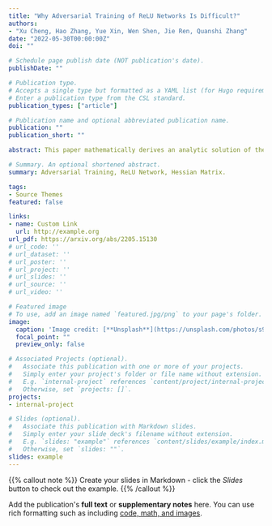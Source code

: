 ```yaml
---
title: "Why Adversarial Training of ReLU Networks Is Difficult?"
authors:
- "Xu Cheng, Hao Zhang, Yue Xin, Wen Shen, Jie Ren, Quanshi Zhang"
date: "2022-05-30T00:00:00Z"
doi: ""

# Schedule page publish date (NOT publication's date).
publishDate: ""

# Publication type.
# Accepts a single type but formatted as a YAML list (for Hugo requirements).
# Enter a publication type from the CSL standard.
publication_types: ["article"]

# Publication name and optional abbreviated publication name.
publication: ""
publication_short: ""

abstract: This paper mathematically derives an analytic solution of the adversarial perturbation on a ReLU network, and theoretically explains the difficulty of adversarial training. Specifically, we formulate the dynamics of the adversarial perturbation generated by the multi-step attack, which shows that the adversarial perturbation tends to strengthen eigenvectors corresponding to a few top-ranked eigenvalues of the Hessian matrix of the loss w.r.t. the input. We also prove that adversarial training tends to strengthen the influence of unconfident input samples with large gradient norms in an exponential manner. Besides, we find that adversarial training strengthens the influence of the Hessian matrix of the loss w.r.t. network parameters, which makes the adversarial training more likely to oscillate along directions of a few samples, and boosts the difficulty of adversarial training. Crucially, our proofs provide a unified explanation for previous findings in understanding adversarial training.

# Summary. An optional shortened abstract.
summary: Adversarial Training, ReLU Network, Hessian Matrix.

tags:
- Source Themes
featured: false

links:
- name: Custom Link
  url: http://example.org
url_pdf: https://arxiv.org/abs/2205.15130
# url_code: ''
# url_dataset: ''
# url_poster: ''
# url_project: ''
# url_slides: ''
# url_source: ''
# url_video: ''

# Featured image
# To use, add an image named `featured.jpg/png` to your page's folder. 
image:
  caption: 'Image credit: [**Unsplash**](https://unsplash.com/photos/s9CC2SKySJM)'
  focal_point: ""
  preview_only: false

# Associated Projects (optional).
#   Associate this publication with one or more of your projects.
#   Simply enter your project's folder or file name without extension.
#   E.g. `internal-project` references `content/project/internal-project/index.md`.
#   Otherwise, set `projects: []`.
projects:
- internal-project

# Slides (optional).
#   Associate this publication with Markdown slides.
#   Simply enter your slide deck's filename without extension.
#   E.g. `slides: "example"` references `content/slides/example/index.md`.
#   Otherwise, set `slides: ""`.
slides: example
---
```


{{% callout note %}}
Create your slides in Markdown - click the *Slides* button to check out the example.
{{% /callout %}}

Add the publication's **full text** or **supplementary notes** here. You can use rich formatting such as including [code, math, and images](https://wowchemy.com/docs/content/writing-markdown-latex/).
